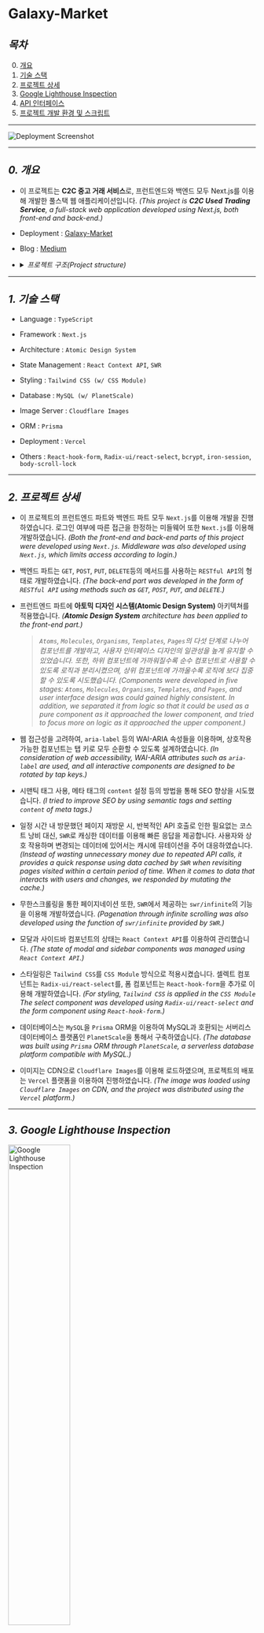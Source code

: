 # Galaxy-Market

## **_목차_**

0. [개요](#0-개요)
1. [기술 스택](#1-기술-스택)
2. [프로젝트 상세](#2-프로젝트-상세)
3. [Google Lighthouse Inspection](#3-Google-Lighthouse-Inspection)
4. [API 인터페이스](#4-api-인터페이스)
5. [프로젝트 개발 환경 및 스크립트](#5-프로젝트-개발-환경-및-스크립트)

---

<img alt="Deployment Screenshot" src="https://file.notion.so/f/s/4a2fe40d-fbb4-47cd-a292-68501eb6a160/%E1%84%89%E1%85%B3%E1%84%8F%E1%85%B3%E1%84%85%E1%85%B5%E1%86%AB%E1%84%89%E1%85%A3%E1%86%BA_2023-03-19_%E1%84%8B%E1%85%A9%E1%84%92%E1%85%AE_11.41.42.png?id=1f4e961f-04b1-408e-a163-db108f270dc5&table=block&spaceId=0808aacc-90cf-42dd-9736-c8efd0fc09b4&expirationTimestamp=1684255283577&signature=Xh3cbKVzkW5sWBiFcCJGq5YHEAQXJ1bR1RrsOgWsoX0&downloadName=%E1%84%89%E1%85%B3%E1%84%8F%E1%85%B3%E1%84%85%E1%85%B5%E1%86%AB%E1%84%89%E1%85%A3%E1%86%BA+2023-03-19+%E1%84%8B%E1%85%A9%E1%84%92%E1%85%AE+11.41.42.png"/>

---

## _0. 개요_

-   이 프로젝트는 **C2C 중고 거래 서비스**로, 프런트엔드와 백엔드 모두 Next.js를 이용해 개발한 풀스택 웹 애플리케이션입니다. _(This project is **C2C Used Trading Service**, a full-stack web application developed using Next.js, both front-end and back-end.)_

-   Deployment : [Galaxy-Market](https://galaxy-market-rose.vercel.app)

-   Blog : [Medium](https://medium.com/@songforthemute)

-   <details>
       <summary><i>프로젝트 구조(Project structure)</i></summary>

        📦galaxy-market
        ┣ 📂components
        ┃ ┣ 📂Atoms
        ┃ ┃ ┣ 📂Anchor
        ┃ ┃ ┃ ┣ 📜Anchor.tsx
        ┃ ┃ ┃ ┗ 📜index.tsx
        ┃ ┃ ┣ 📂Badge
        ┃ ┃ ┃ ┣ 📜Badge.module.css
        ┃ ┃ ┃ ┣ 📜Badge.tsx
        ┃ ┃ ┃ ┗ 📜index.ts
        ┃ ┃ ┣ 📂Button
        ┃ ┃ ┃ ┣ 📜Button.module.css
        ┃ ┃ ┃ ┣ 📜Button.tsx
        ┃ ┃ ┃ ┗ 📜index.tsx
        ┃ ┃ ┣ 📂ErrorMessage
        ┃ ┃ ┃ ┣ 📜ErrorMessage.module.css
        ┃ ┃ ┃ ┣ 📜ErrorMessage.tsx
        ┃ ┃ ┃ ┗ 📜index.ts
        ┃ ┃ ┣ 📂Img
        ┃ ┃ ┃ ┣ 📜Img.tsx
        ┃ ┃ ┃ ┗ 📜index.ts
        ┃ ┃ ┣ 📂Input
        ┃ ┃ ┃ ┣ 📜Input.module.css
        ┃ ┃ ┃ ┣ 📜Input.tsx
        ┃ ┃ ┃ ┗ 📜index.ts
        ┃ ┃ ┣ 📂Label
        ┃ ┃ ┃ ┣ 📜Label.module.css
        ┃ ┃ ┃ ┣ 📜Label.tsx
        ┃ ┃ ┃ ┗ 📜index.tsx
        ┃ ┃ ┣ 📂LoadingDots
        ┃ ┃ ┃ ┣ 📜LoadingDots.module.css
        ┃ ┃ ┃ ┣ 📜LoadingDots.tsx
        ┃ ┃ ┃ ┗ 📜index.tsx
        ┃ ┃ ┣ 📂Modal
        ┃ ┃ ┃ ┣ 📜Modal.module.css
        ┃ ┃ ┃ ┣ 📜Modal.tsx
        ┃ ┃ ┃ ┗ 📜index.tsx
        ┃ ┃ ┣ 📂Quantity
        ┃ ┃ ┃ ┣ 📜Quantity.tsx
        ┃ ┃ ┃ ┗ 📜index.ts
        ┃ ┃ ┣ 📂Rating
        ┃ ┃ ┃ ┣ 📜Rating.module.css
        ┃ ┃ ┃ ┣ 📜Rating.tsx
        ┃ ┃ ┃ ┗ 📜index.ts
        ┃ ┃ ┣ 📂Select
        ┃ ┃ ┃ ┣ 📜Select.module.css
        ┃ ┃ ┃ ┣ 📜Select.tsx
        ┃ ┃ ┃ ┗ 📜index.ts
        ┃ ┃ ┣ 📂Sidebar
        ┃ ┃ ┃ ┣ 📜Sidebar.module.css
        ┃ ┃ ┃ ┣ 📜Sidebar.tsx
        ┃ ┃ ┃ ┗ 📜index.tsx
        ┃ ┃ ┣ 📂Skeleton
        ┃ ┃ ┃ ┣ 📜Skeleton.module.css
        ┃ ┃ ┃ ┣ 📜Skeleton.tsx
        ┃ ┃ ┃ ┗ 📜index.ts
        ┃ ┃ ┣ 📂Text
        ┃ ┃ ┃ ┣ 📜Text.module.css
        ┃ ┃ ┃ ┣ 📜Text.tsx
        ┃ ┃ ┃ ┗ 📜index.ts
        ┃ ┃ ┣ 📂Textarea
        ┃ ┃ ┃ ┣ 📜Textarea.module.css
        ┃ ┃ ┃ ┣ 📜Textarea.tsx
        ┃ ┃ ┃ ┗ 📜index.ts
        ┃ ┃ ┣ 📂icons
        ┃ ┃ ┃ ┣ 📜add.tsx
        ┃ ┃ ┃ ┣ 📜bin.tsx
        ┃ ┃ ┃ ┣ 📜building.tsx
        ┃ ┃ ┃ ┣ 📜bulb.tsx
        ┃ ┃ ┃ ┣ 📜chatBubbleRound.tsx
        ┃ ┃ ┃ ┣ 📜chatBubbleSquare.tsx
        ┃ ┃ ┃ ┣ 📜check.tsx
        ┃ ┃ ┃ ┣ 📜chevronDown.tsx
        ┃ ┃ ┃ ┣ 📜chevronLeft.tsx
        ┃ ┃ ┃ ┣ 📜chevronRight.tsx
        ┃ ┃ ┃ ┣ 📜chevronUp.tsx
        ┃ ┃ ┃ ┣ 📜close.tsx
        ┃ ┃ ┃ ┣ 📜eye.tsx
        ┃ ┃ ┃ ┣ 📜eyeSlash.tsx
        ┃ ┃ ┃ ┣ 📜heart.tsx
        ┃ ┃ ┃ ┣ 📜home.tsx
        ┃ ┃ ┃ ┣ 📜horizontalDots.tsx
        ┃ ┃ ┃ ┣ 📜iconProps.ts
        ┃ ┃ ┃ ┣ 📜index.ts
        ┃ ┃ ┃ ┣ 📜login.tsx
        ┃ ┃ ┃ ┣ 📜magnifyingGlass.tsx
        ┃ ┃ ┃ ┣ 📜paperAirPlane.tsx
        ┃ ┃ ┃ ┣ 📜pencilSquare.tsx
        ┃ ┃ ┃ ┣ 📜picture.tsx
        ┃ ┃ ┃ ┣ 📜questionMark.tsx
        ┃ ┃ ┃ ┣ 📜shoppingBag.tsx
        ┃ ┃ ┃ ┣ 📜shoppingCart.tsx
        ┃ ┃ ┃ ┣ 📜star.tsx
        ┃ ┃ ┃ ┗ 📜user.tsx
        ┃ ┃ ┗ 📜index.ts
        ┃ ┣ 📂Molecules
        ┃ ┃ ┣ 📂ChatBubble
        ┃ ┃ ┃ ┣ 📜ChatBubble.module.css
        ┃ ┃ ┃ ┣ 📜ChatBubble.tsx
        ┃ ┃ ┃ ┗ 📜index.ts
        ┃ ┃ ┣ 📂ChatInput
        ┃ ┃ ┃ ┣ 📜ChatInput.module.css
        ┃ ┃ ┃ ┣ 📜ChatInput.tsx
        ┃ ┃ ┃ ┗ 📜index.ts
        ┃ ┃ ┣ 📂CircleButton
        ┃ ┃ ┃ ┣ 📜CircleButton.module.css
        ┃ ┃ ┃ ┣ 📜CircleButton.tsx
        ┃ ┃ ┃ ┗ 📜index.ts
        ┃ ┃ ┣ 📂FloatingAnchor
        ┃ ┃ ┃ ┣ 📜FloatingAnchor.module.css
        ┃ ┃ ┃ ┣ 📜FloatingAnchor.tsx
        ┃ ┃ ┃ ┗ 📜index.ts
        ┃ ┃ ┣ 📂FloatingButton
        ┃ ┃ ┃ ┣ 📜FloatingButton.module.css
        ┃ ┃ ┃ ┣ 📜FloatingButton.tsx
        ┃ ┃ ┃ ┗ 📜index.ts
        ┃ ┃ ┣ 📂ImageInput
        ┃ ┃ ┃ ┣ 📜ImageInput.tsx
        ┃ ┃ ┃ ┗ 📜index.ts
        ┃ ┃ ┣ 📂ItemThumbnail
        ┃ ┃ ┃ ┣ 📜ItemThumbnail.module.css
        ┃ ┃ ┃ ┣ 📜ItemThumbnail.tsx
        ┃ ┃ ┃ ┗ 📜index.ts
        ┃ ┃ ┣ 📂LoadingSuspense
        ┃ ┃ ┃ ┣ 📜LoadingSuspense.module.css
        ┃ ┃ ┃ ┣ 📜LoadingSuspense.tsx
        ┃ ┃ ┃ ┗ 📜index.ts
        ┃ ┃ ┣ 📂NumberInput
        ┃ ┃ ┃ ┣ 📜NumberInput.module.css
        ┃ ┃ ┃ ┣ 📜NumberInput.tsx
        ┃ ┃ ┃ ┗ 📜index.ts
        ┃ ┃ ┣ 📂PasswordInput
        ┃ ┃ ┃ ┣ 📜PasswordInput.module.css
        ┃ ┃ ┃ ┣ 📜PasswordInput.tsx
        ┃ ┃ ┃ ┗ 📜index.ts
        ┃ ┃ ┣ 📂PostReaction
        ┃ ┃ ┃ ┣ 📜PostReaction.module.css
        ┃ ┃ ┃ ┣ 📜PostReaction.tsx
        ┃ ┃ ┃ ┗ 📜index.ts
        ┃ ┃ ┣ 📂ProfileCard
        ┃ ┃ ┃ ┣ 📜ProfileCard.module.css
        ┃ ┃ ┃ ┣ 📜ProfileCard.tsx
        ┃ ┃ ┃ ┗ 📜index.ts
        ┃ ┃ ┣ 📂Scoring
        ┃ ┃ ┃ ┣ 📜Scoring.module.css
        ┃ ┃ ┃ ┣ 📜Scoring.tsx
        ┃ ┃ ┃ ┗ 📜index.ts
        ┃ ┃ ┣ 📂TextInput
        ┃ ┃ ┃ ┣ 📜TextInput.module.css
        ┃ ┃ ┃ ┣ 📜TextInput.tsx
        ┃ ┃ ┃ ┗ 📜index.ts
        ┃ ┃ ┣ 📂TextareaWithLabel
        ┃ ┃ ┃ ┣ 📜TextareaWithLabel.module.css
        ┃ ┃ ┃ ┣ 📜TextareaWithLabel.tsx
        ┃ ┃ ┃ ┗ 📜index.ts
        ┃ ┃ ┗ 📜index.ts
        ┃ ┣ 📂Organisms
        ┃ ┃ ┣ 📂AccountResetForm
        ┃ ┃ ┃ ┣ 📜AccountResetForm.tsx
        ┃ ┃ ┃ ┗ 📜index.ts
        ┃ ┃ ┣ 📂AuthResetModal
        ┃ ┃ ┃ ┣ 📜AuthResetModal.tsx
        ┃ ┃ ┃ ┗ 📜index.ts
        ┃ ┃ ┣ 📂DeleteModal
        ┃ ┃ ┃ ┣ 📜DeleteModal.tsx
        ┃ ┃ ┃ ┗ 📜index.ts
        ┃ ┃ ┣ 📂DockBar
        ┃ ┃ ┃ ┣ 📜DockBar.module.css
        ┃ ┃ ┃ ┣ 📜DockBar.tsx
        ┃ ┃ ┃ ┗ 📜index.ts
        ┃ ┃ ┣ 📂ItemCard
        ┃ ┃ ┃ ┣ 📜ItemCard.module.css
        ┃ ┃ ┃ ┣ 📜ItemCard.tsx
        ┃ ┃ ┃ ┗ 📜index.ts
        ┃ ┃ ┣ 📂JoinForm
        ┃ ┃ ┃ ┣ 📜JoinForm.tsx
        ┃ ┃ ┃ ┗ 📜index.ts
        ┃ ┃ ┣ 📂LogOutModal
        ┃ ┃ ┃ ┣ 📜LogOutModal.module.css
        ┃ ┃ ┃ ┣ 📜LogOutModal.tsx
        ┃ ┃ ┃ ┗ 📜index.ts
        ┃ ┃ ┣ 📂LoginForm
        ┃ ┃ ┃ ┣ 📜LoginForm.tsx
        ┃ ┃ ┃ ┗ 📜index.ts
        ┃ ┃ ┣ 📂PostCard
        ┃ ┃ ┃ ┣ 📜PostCard.module.css
        ┃ ┃ ┃ ┣ 📜PostCard.tsx
        ┃ ┃ ┃ ┗ 📜index.ts
        ┃ ┃ ┣ 📂PostDetail
        ┃ ┃ ┃ ┣ 📜PostDetail.module.css
        ┃ ┃ ┃ ┣ 📜PostDetail.tsx
        ┃ ┃ ┃ ┗ 📜index.ts
        ┃ ┃ ┣ 📂ReplyDetail
        ┃ ┃ ┃ ┣ 📜ReplyDetail.module.css
        ┃ ┃ ┃ ┣ 📜ReplyDetail.tsx
        ┃ ┃ ┃ ┗ 📜index.ts
        ┃ ┃ ┣ 📂ReviewCard
        ┃ ┃ ┃ ┣ 📜ReviewCard.module.css
        ┃ ┃ ┃ ┣ 📜ReviewCard.tsx
        ┃ ┃ ┃ ┗ 📜index.ts
        ┃ ┃ ┣ 📂UploadItemInputs
        ┃ ┃ ┃ ┣ 📜UploadItemInputs.tsx
        ┃ ┃ ┃ ┗ 📜index.ts
        ┃ ┃ ┣ 📂WithdrawalModal
        ┃ ┃ ┃ ┣ 📜WithdrawalModal.module.css
        ┃ ┃ ┃ ┣ 📜WithdrawalModal.tsx
        ┃ ┃ ┃ ┗ 📜index.ts
        ┃ ┃ ┗ 📜index.ts
        ┃ ┣ 📂Templates
        ┃ ┃ ┣ 📂AuthForm
        ┃ ┃ ┃ ┣ 📜AuthForm.module.css
        ┃ ┃ ┃ ┣ 📜AuthForm.tsx
        ┃ ┃ ┃ ┗ 📜index.ts
        ┃ ┃ ┣ 📂ConfigSidebar
        ┃ ┃ ┃ ┣ 📜ConfigSidebar.module.css
        ┃ ┃ ┃ ┣ 📜ConfigSidebar.tsx
        ┃ ┃ ┃ ┗ 📜index.ts
        ┃ ┃ ┣ 📂EditProfileForm
        ┃ ┃ ┃ ┣ 📜EditProfileForm.module.css
        ┃ ┃ ┃ ┣ 📜EditProfileForm.tsx
        ┃ ┃ ┃ ┗ 📜index.ts
        ┃ ┃ ┣ 📂ItemDetail
        ┃ ┃ ┃ ┣ 📜ItemDetail.module.css
        ┃ ┃ ┃ ┣ 📜ItemDetail.tsx
        ┃ ┃ ┃ ┗ 📜index.ts
        ┃ ┃ ┣ 📂PostDetailWithReply
        ┃ ┃ ┃ ┣ 📜PostDetailWithReply.module.css
        ┃ ┃ ┃ ┣ 📜PostDetailWithReply.tsx
        ┃ ┃ ┃ ┗ 📜index.ts
        ┃ ┃ ┣ 📂ReviewForm
        ┃ ┃ ┃ ┣ 📜ReviewForm.module.css
        ┃ ┃ ┃ ┣ 📜ReviewForm.tsx
        ┃ ┃ ┃ ┗ 📜index.ts
        ┃ ┃ ┣ 📂SearchFormModal
        ┃ ┃ ┃ ┣ 📜SearchFormModal.module.css
        ┃ ┃ ┃ ┣ 📜SearchFormModal.tsx
        ┃ ┃ ┃ ┗ 📜index.ts
        ┃ ┃ ┣ 📂UploadItemForm
        ┃ ┃ ┃ ┣ 📜UploadItemForm.module.css
        ┃ ┃ ┃ ┣ 📜UploadItemForm.tsx
        ┃ ┃ ┃ ┗ 📜index.ts
        ┃ ┃ ┣ 📂UploadPostForm
        ┃ ┃ ┃ ┣ 📜UploadPostForm.module.css
        ┃ ┃ ┃ ┣ 📜UploadPostForm.tsx
        ┃ ┃ ┃ ┗ 📜index.ts
        ┃ ┃ ┗ 📜index.ts
        ┃ ┣ 📂contexts
        ┃ ┃ ┣ 📜themeContext.tsx
        ┃ ┃ ┣ 📜uiContext.tsx
        ┃ ┃ ┗ 📜userContext.tsx
        ┃ ┣ 📂layout
        ┃ ┃ ┣ 📜index.ts
        ┃ ┃ ┣ 📜layout.module.css
        ┃ ┃ ┗ 📜layout.tsx
        ┃ ┣ 📜.DS_Store
        ┃ ┗ 📜index.ts
        ┣ 📂libs
        ┃ ┣ 📂client
        ┃ ┃ ┣ 📜index.ts
        ┃ ┃ ┣ 📜useFetch.ts
        ┃ ┃ ┣ 📜useFocusEvent.ts
        ┃ ┃ ┣ 📜useGetKey.ts
        ┃ ┃ ┣ 📜useInfiniteScroll.ts
        ┃ ┃ ┣ 📜useMergeRefs.ts
        ┃ ┃ ┣ 📜useMutation.tsx
        ┃ ┃ ┣ 📜useSessionStorage.tsx
        ┃ ┃ ┣ 📜useToggle.ts
        ┃ ┃ ┣ 📜useUser.ts
        ┃ ┃ ┗ 📜util.ts
        ┃ ┗ 📂server
        ┃ ┃ ┣ 📜client.ts
        ┃ ┃ ┣ 📜handlerHelper.ts
        ┃ ┃ ┣ 📜index.ts
        ┃ ┃ ┗ 📜sessionHelper.ts
        ┣ 📂pages
        ┃ ┣ 📂api
        ┃ ┃ ┣ 📂message
        ┃ ┃ ┃ ┣ 📜[id].ts
        ┃ ┃ ┃ ┗ 📜index.ts
        ┃ ┃ ┣ 📂posts
        ┃ ┃ ┃ ┣ 📂[id]
        ┃ ┃ ┃ ┃ ┣ 📜index.ts
        ┃ ┃ ┃ ┃ ┣ 📜interest.ts
        ┃ ┃ ┃ ┃ ┗ 📜replies.ts
        ┃ ┃ ┃ ┗ 📜index.ts
        ┃ ┃ ┣ 📂products
        ┃ ┃ ┃ ┣ 📂[id]
        ┃ ┃ ┃ ┃ ┣ 📜index.ts
        ┃ ┃ ┃ ┃ ┣ 📜like.ts
        ┃ ┃ ┃ ┃ ┗ 📜soldout.ts
        ┃ ┃ ┃ ┣ 📜filter.ts
        ┃ ┃ ┃ ┣ 📜index.ts
        ┃ ┃ ┃ ┗ 📜search.ts
        ┃ ┃ ┣ 📂users
        ┃ ┃ ┃ ┣ 📂auth
        ┃ ┃ ┃ ┃ ┣ 📜join.ts
        ┃ ┃ ┃ ┃ ┣ 📜login.ts
        ┃ ┃ ┃ ┃ ┗ 📜reset.ts
        ┃ ┃ ┃ ┣ 📂me
        ┃ ┃ ┃ ┃ ┗ 📜index.ts
        ┃ ┃ ┃ ┣ 📜profile.ts
        ┃ ┃ ┃ ┗ 📜reviews.ts
        ┃ ┃ ┣ 📜.DS_Store
        ┃ ┃ ┗ 📜files.ts
        ┃ ┣ 📂auth
        ┃ ┃ ┣ 📜index.tsx
        ┃ ┃ ┗ 📜reset.tsx
        ┃ ┣ 📂chats
        ┃ ┃ ┣ 📜[id].tsx
        ┃ ┃ ┗ 📜index.tsx
        ┃ ┣ 📂community
        ┃ ┃ ┣ 📂[id]
        ┃ ┃ ┃ ┣ 📜index.tsx
        ┃ ┃ ┃ ┗ 📜update.tsx
        ┃ ┃ ┣ 📜index.tsx
        ┃ ┃ ┗ 📜upload.tsx
        ┃ ┣ 📂products
        ┃ ┃ ┣ 📂[id]
        ┃ ┃ ┃ ┣ 📜index.tsx
        ┃ ┃ ┃ ┗ 📜update.tsx
        ┃ ┃ ┗ 📜upload.tsx
        ┃ ┣ 📂profile
        ┃ ┃ ┣ 📂[id]
        ┃ ┃ ┃ ┣ 📜buy.tsx
        ┃ ┃ ┃ ┣ 📜index.tsx
        ┃ ┃ ┃ ┣ 📜like.tsx
        ┃ ┃ ┃ ┣ 📜review.tsx
        ┃ ┃ ┃ ┗ 📜sell.tsx
        ┃ ┃ ┣ 📜.DS_Store
        ┃ ┃ ┗ 📜edit.tsx
        ┃ ┣ 📜.DS_Store
        ┃ ┣ 📜_app.tsx
        ┃ ┣ 📜_document.tsx
        ┃ ┣ 📜index.tsx
        ┃ ┗ 📜search.tsx
        ┣ 📂prisma
        ┃ ┗ 📜schema.prisma
        ┣ 📂public
        ┃ ┣ 📜favicon.ico
        ┃ ┗ 📜vercel.svg
        ┣ 📂styles
        ┃ ┗ 📜globals.css
        ┣ 📜.env
        ┣ 📜.env.local
        ┣ 📜.eslintrc.json
        ┣ 📜.gitignore
        ┣ 📜README.md
        ┣ 📜middleware.ts
        ┣ 📜next-env.d.ts
        ┣ 📜next.config.js
        ┣ 📜package-lock.json
        ┣ 📜package.json
        ┣ 📜postcss.config.js
        ┣ 📜tailwind.config.js
        ┗ 📜tsconfig.json

    </details>

---

## _1. 기술 스택_

-   Language : `TypeScript`

-   Framework : `Next.js`

-   Architecture : `Atomic Design System`

-   State Management : `React Context API`, `SWR`

-   Styling : `Tailwind CSS (w/ CSS Module)`

-   Database : `MySQL (w/ PlanetScale)`

-   Image Server : `Cloudflare Images`

-   ORM : `Prisma`

-   Deployment : `Vercel`

-   Others : `React-hook-form`, `Radix-ui/react-select`, `bcrypt`, `iron-session`, `body-scroll-lock`

---

## _2. 프로젝트 상세_

-   이 프로젝트의 프런트엔드 파트와 백엔드 파트 모두 `Next.js`를 이용해 개발을 진행하였습니다. 로그인 여부에 따른 접근을 한정하는 미들웨어 또한 `Next.js`를 이용해 개발하였습니다. _(Both the front-end and back-end parts of this project were developed using `Next.js`. Middleware was also developed using `Next.js`, which limits access according to login.)_

-   백엔드 파트는 `GET`, `POST`, `PUT`, `DELETE`등의 메서드를 사용하는 `RESTful API`의 형태로 개발하였습니다. _(The back-end part was developed in the form of `RESTful API` using methods such as `GET`, `POST`, `PUT`, and `DELETE`.)_

-   프런트엔드 파트에 **아토믹 디자인 시스템(Atomic Design System)** 아키텍쳐를 적용했습니다.
    _(**Atomic Design System** architecture has been applied to the front-end part.)_

    > _`Atoms`, `Molecules`, `Organisms`, `Templates`, `Pages`의 다섯 단계로 나누어 컴포넌트를 개발하고, 사용자 인터페이스 디자인의 일관성을 높게 유지할 수 있었습니다. 또한, 하위 컴포넌트에 가까워질수록 순수 컴포넌트로 사용할 수 있도록 로직과 분리시켰으며, 상위 컴포넌트에 가까울수록 로직에 보다 집중할 수 있도록 시도했습니다._ _(Components were developed in five stages: `Atoms`, `Molecules`, `Organisms`, `Templates`, and `Pages`, and user interface design was could gained highly consistent. In addition, we separated it from logic so that it could be used as a pure component as it approached the lower component, and tried to focus more on logic as it approached the upper component.)_

-   웹 접근성을 고려하여, `aria-label` 등의 WAI-ARIA 속성들을 이용하며, 상호작용 가능한 컴포넌트는 탭 키로 모두 순환할 수 있도록 설계하였습니다. _(In consideration of web accessibility, WAI-ARIA attributes such as `aria-label` are used, and all interactive components are designed to be rotated by tap keys.)_

-   시맨틱 태그 사용, 메타 태그의 `content` 설정 등의 방법을 통해 SEO 향상을 시도했습니다. _(I tried to improve SEO by using semantic tags and setting `content` of meta tags.)_

-   일정 시간 내 방문했던 페이지 재방문 시, 반복적인 API 호출로 인한 필요없는 코스트 낭비 대신, `SWR`로 캐싱한 데이터를 이용해 빠른 응답을 제공합니다. 사용자와 상호 작용하며 변경되는 데이터에 있어서는 캐시에 뮤테이션을 주어 대응하였습니다. _(Instead of wasting unnecessary money due to repeated API calls, it provides a quick response using data cached by `SWR` when revisiting pages visited within a certain period of time. When it comes to data that interacts with users and changes, we responded by mutating the cache.)_

-   무한스크롤링을 통한 페이지네이션 또한, `SWR`에서 제공하는 `swr/infinite`의 기능을 이용해 개발하였습니다. _(Pagenation through infinite scrolling was also developed using the function of `swr/infinite` provided by `SWR`.)_

-   모달과 사이드바 컴포넌트의 상태는 `React Context API`를 이용하여 관리했습니다. _(The state of modal and sidebar components was managed using `React Context API`.)_

-   스타일링은 `Tailwind CSS`를 `CSS Module` 방식으로 적용시켰습니다. 셀렉트 컴포넌트는 `Radix-ui/react-select`를, 폼 컴포넌트는 `React-hook-form`을 추가로 이용해 개발하였습니다. _(For styling, `Tailwind CSS` is applied in the `CSS Module` The select component was developed using `Radix-ui/react-select` and the form component using `React-hook-form`.)_

-   데이터베이스는 `MySQL`을 `Prisma` ORM을 이용하여 MySQL과 호환되는 서버리스 데이터베이스 플랫폼인 `PlanetScale`을 통해서 구축하였습니다. _(The database was built using `Prisma` ORM through `PlanetScale`, a serverless database platform compatible with MySQL.)_

-   이미지는 CDN으로 `Cloudflare Images`를 이용해 로드하였으며, 프로젝트의 배포는 `Vercel` 플랫폼을 이용하여 진행하였습니다. _(The image was loaded using `Cloudflare Images` on CDN, and the project was distributed using the `Vercel` platform.)_

---

## _3. Google Lighthouse Inspection_

<img width="50%" height="auto" alt="Google Lighthouse Inspection" src="https://github.com/songforthemute/galaxy-market/assets/105373350/c9380277-f5eb-4092-9b04-74ad814752c5"/>

---

## _4. API 인터페이스_

-   ### `.../api`

    -   ### `/users`

        -   **`/me`**

            > -   `GET` 현재 로그인한 사용자 요청, 없는 경우 `null`
            > -   `POST` 현재 로그인한 사용자의 세션 해제
            > -   `PUT` 현재 로그인한 사용자의 프로필 수정
            > -   `DELETE` 현재 로그인한 사용자의 회원 탈퇴

        -   **`/auth`**

            -   **`/join`**

                > -   `POST` 신규 사용자의 회원 가입

            -   **`/login`**

                > -   `POST` 사용자 로그인

            -   **`/reset`**

                > -   `POST` 패스워드 변경을 위한 이메일 검증 요청
                > -   `PUT` 패스워드 변경 요청

        -   **`/profile`**

            > -   `GET` 파라미터의 사용자 프로필 요청

        -   **`/reviews`**

            > -   `GET` 파라미터의 리뷰 요청
            > -   `POST` 신규 리뷰 작성
            > -   `DELETE` 파라미터의 리뷰 삭제

    -   ### `/products`

        -   **`/index`**

            > -   `GET` 상품 리스트 요청
            > -   `POST` 새 상품 등록

        -   **`/[id]`**

            -   **`/index`**

                > -   `GET` 파라미터의 상품 상세 정보 요청
                > -   `PUT` 파라미터의 상품 수정
                > -   `DELETE` 파라미터의 상품 삭제

            -   **`/like`**

                > -   `POST` 파라미터의 상품 좋아요 토글

            -   **`/soldout`**

                > -   `GET` 판매 완료된 상품 리스트 요청
                > -   `PUT` 파라미터의 상품 판매 완료 토글

        -   **`/filter`**

            > -   `GET` 파라미터의 사용자와 종류에 해당하는 상품 리스트 요청

        -   **`/search`**

            > -   `GET` 파라미터의 검색 옵션에 해당하는 상품 리스트 요청

    -   ### `/post`

        -   **`/index`**

            > -   `GET` 파라미터의 태그에 해당하는 게시글 리스트 요청
            > -   `POST` 새 게시글 등록

        -   **`/[id]`**

            -   **`/index`**

                > -   `GET` 파라미터의 게시글 상세 정보 요청
                > -   `PUT` 파라미터의 게시글 수정
                > -   `DELETE` 파라미터의 게시글 삭제

            -   **`/interest`**

                > -   `POST` 파라미터의 게시글 좋아요 토글

            -   **`/replies`**

                > -   `POST` 새 댓글 등록
                > -   `DELETE` 파라미터의 댓글 삭제

    -   ### `/message`

        -   **`/index`**

            > -   `GET` 사용자가 수신한 메시지 리스트 요청
            > -   `POST` 파라미터의 사용자에게 메시지 전송

        -   **`/[id]`**

            > -   `/GET` 현재 사용자와 파라미터에 해당하는 사용자의 이전 메시지 수발신 이력 요청

    -   ### `/files`

        > -   `/GET` CloudFlare Images 업로드 요청

---

## _5. 프로젝트 개발 환경 및 스크립트_

-   ### 이 프로젝트의 개발 환경
    -   Editor : `Visual Studio Code`
    -   OS : `Mac OS Monterey 12.6 (w/ Apple M1)`
    -   Runtime : `Node.js v16.14.0`
    -   Package Manager : `npm` | `yarn v1`
    -   Browser : `Chrome` | `Safari` | `Vivaldi`

```
pscale connect `planetScaleDB[, branchName]`
```

-   프로젝트를 PlanetScale CLI를 통해 PlanetScale의 데이터베이스 `planetScaleDB`에 연결할 수 있습니다. 이 명령어는 PlanetScale CLI의 설치가 필요합니다. _(You can connect a project to PlanetScale database `planetScaleDB` by using PlanetScale CLI. This command line need to install PlanetScale CLI.)_
-   `branchName`을 입력하지 않는 경우 main branch에 연결됩니다. _(If you not enter `branchName`, be connected to `main` branch.)_

```
npx prisma studio
```

-   연결된 데이터베이스의 어드민 페이지를 볼 수 있습니다. _(Show you the Admin page of the linked database.)_

```
npm run dev
# or
npm next dev
# or
yarn dev
```

-   프로젝트를 개발 모드로 실행할 수 있습니다. _(Run the development server)_

    [http://localhost:3000]("http://localhost:3000") 환경에서 실행되며, 기본 포트 넘버는 3000입니다. _(Default port number is 3000.)_

```
npm run build
# or
npm next build
# or
yarn build
```

-   애플리케이션이 `.next` 폴더에 빌드됩니다. _(Be built to `.next` folder.)_

---

<h2 align="center"><i>
Thank you for visit, <br/>
Have a great day! <br/>
<i></h2>

---
